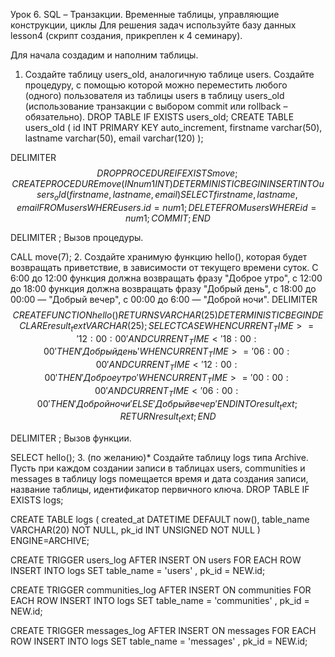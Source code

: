 Урок 6. SQL – Транзакции. Временные таблицы, управляющие конструкции, циклы
Для решения задач используйте базу данных lesson4 (скрипт создания, прикреплен к 4 семинару).

Для начала создадим и наполним таблицы.

1. Создайте таблицу users_old, аналогичную таблице users. Создайте процедуру, с помощью которой можно переместить любого (одного) пользователя из таблицы users в таблицу users_old (использование транзакции с выбором commit или rollback – обязательно).
DROP TABLE IF EXISTS users_old;
CREATE TABLE users_old (
	id INT PRIMARY KEY auto_increment, 
    firstname varchar(50), 
    lastname varchar(50), 
    email varchar(120)
);

DELIMITER $$
DROP PROCEDURE IF EXISTS move;
CREATE PROCEDURE  move (IN num1 INT) 
	DETERMINISTIC
BEGIN
INSERT INTO users_old (firstname,lastname,email) 
SELECT firstname, lastname, email 
	FROM users 
	WHERE users.id = num1;
DELETE FROM users 
	WHERE id = num1;
COMMIT;
END$$

DELIMITER ;
Вызов процедуры.

CALL move(7);
2. Создайте хранимую функцию hello(), которая будет возвращать приветствие, в зависимости от текущего времени суток. С 6:00 до 12:00 функция должна возвращать фразу "Доброе утро", с 12:00 до 18:00 функция должна возвращать фразу "Добрый день", с 18:00 до 00:00 — "Добрый вечер", с 00:00 до 6:00 — "Доброй ночи".
DELIMITER $$
CREATE FUNCTION hello() 
	RETURNS VARCHAR(25)
	DETERMINISTIC
BEGIN
DECLARE result_text VARCHAR(25);
SELECT CASE 
	WHEN CURRENT_TIME >= '12:00:00' AND  CURRENT_TIME < '18:00:00' THEN 'Добрый день'
	WHEN CURRENT_TIME >= '06:00:00' AND  CURRENT_TIME < '12:00:00' THEN 'Доброе утро'
	WHEN CURRENT_TIME >= '00:00:00' AND  CURRENT_TIME < '06:00:00' THEN 'Доброй ночи'
	ELSE 'Добрый вечер'
END INTO result_text;
RETURN result_text;
END$$

DELIMITER ;
Вызов функции.

SELECT hello();
3. (по желанию)* Создайте таблицу logs типа Archive. Пусть при каждом создании записи в таблицах users, communities и messages в таблицу logs помещается время и дата создания записи, название таблицы, идентификатор первичного ключа.
DROP TABLE IF EXISTS logs;

CREATE TABLE logs (
    created_at DATETIME DEFAULT now(),
    table_name VARCHAR(20) NOT NULL,
    pk_id INT UNSIGNED NOT NULL
)  ENGINE=ARCHIVE;

CREATE 
    TRIGGER  users_log
 AFTER INSERT ON users FOR EACH ROW 
    INSERT INTO logs SET table_name = 'users' , pk_id = NEW.id;

CREATE 
    TRIGGER  communities_log
 AFTER INSERT ON communities FOR EACH ROW 
    INSERT INTO logs SET table_name = 'communities' , pk_id = NEW.id;

CREATE 
    TRIGGER  messages_log
AFTER INSERT ON messages FOR EACH ROW 
    INSERT INTO logs SET table_name = 'messages' , pk_id = NEW.id;
